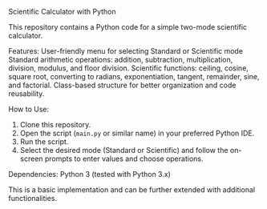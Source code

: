 Scientific Calculator with Python

This repository contains a Python code for a simple two-mode scientific calculator.

Features:
User-friendly menu for selecting Standard or Scientific mode
Standard arithmetic operations: addition, subtraction, multiplication, division, modulus, and floor division.
Scientific functions: ceiling, cosine, square root, converting to radians, exponentiation, tangent, remainder, sine, and factorial.
Class-based structure for better organization and code reusability.

How to Use:
1. Clone this repository.
2. Open the script (`main.py` or similar name) in your preferred Python IDE.
3. Run the script.
4. Select the desired mode (Standard or Scientific) and follow the on-screen prompts to enter values and choose operations.

Dependencies:
Python 3 (tested with Python 3.x)

This is a basic implementation and can be further extended with additional functionalities.
